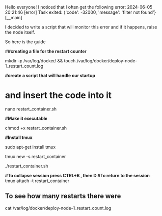 Hello everyone!
I noticed that I often get the following error:
2024-06-05 20:21:46 [error] Task exited: {'code': -32000, 'message': 'filter not found'} [__main]

I decided to write a script that will monitor this error and if it happens, raise the node itself.

So here is the guide

#**#creating a file for the restart counter**

mkdir -p /var/log/docker/ && touch /var/log/docker/deploy-node-1_restart_count.log

**#create a script that will handle our startup**
# and insert the code into it

nano restart_container.sh

**#Make it executable**

chmod +x restart_container.sh

**#Install tmux**


sudo apt-get install tmux

tmux new -s restart_container

./restart_container.sh

**#To collapse session press CTRL+B , then D
#To return to the session**
tmux attach -t restart_container

## To see how many restarts there were
cat /var/log/docker/deploy-node-1_restart_count.log
